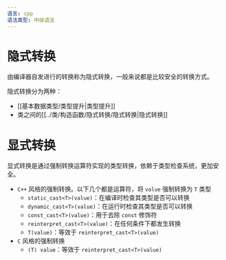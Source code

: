 ```yaml
---
语言: cpp
语法类型: 中级语法
---
```

# 隐式转换

由编译器自发进行的转换称为隐式转换，一般来说都是比较安全的转换方式。

隐式转换分为两种：
- [[基本数据类型/类型提升|类型提升]]
- 类之间的[[../类/构造函数/隐式转换/隐式转换|隐式转换]]
# 显式转换

显式转换是通过强制转换运算符实现的类型转换，依赖于类型检查系统，更加安全。

* `C++` 风格的强制转换。以下几个都是运算符，将 `value` 强制转换为 `T` 类型
    * `static_cast<T>(value)`：在编译时检查其类型是否可以转换
    * `dynamic_cast<T>(value)`：在运行时检查其类型是否可以转换
    * `const_cast<T>(value)`：用于去除 `const` 修饰符
    * `reinterpret_cast<T>(value)`：在任何条件下都发生转换
    * `T(value)`：等效于 `reinterpret_cast<T>(value)`
* `C` 风格的强制转换
    * `(T) value`：等效于 `reinterpret_cast<T>(value)`
